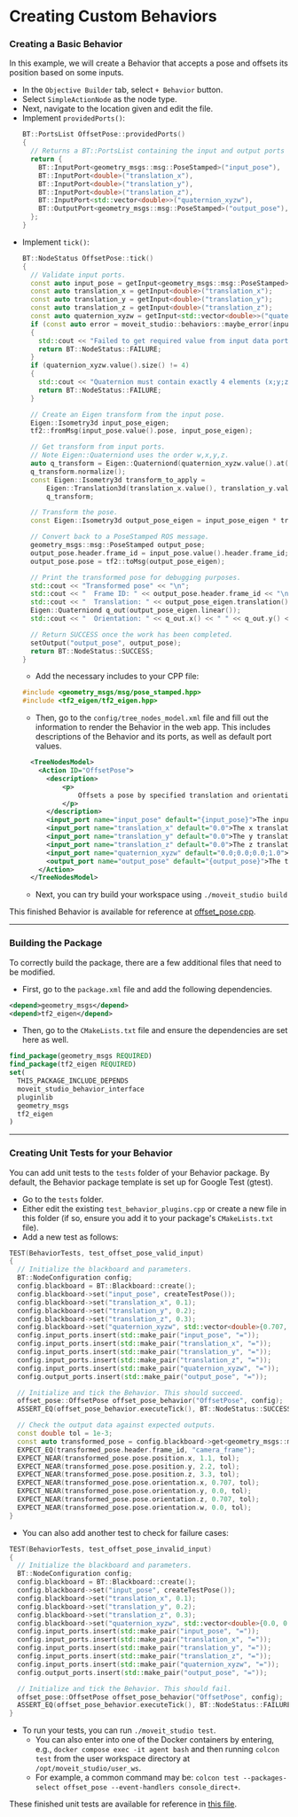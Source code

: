 # Creating Custom Behaviors

### Creating a Basic Behavior
In this example, we will create a Behavior that accepts a pose and offsets its position based on some inputs.

- In the `Objective Builder` tab, select `+ Behavior` button.
- Select `SimpleActionNode` as the node type.
- Next, navigate to the location given and edit the file.
- Implement `providedPorts()`:
  ```cpp
  BT::PortsList OffsetPose::providedPorts()
  {
    // Returns a BT::PortsList containing the input and output ports for this Behavior.
    return {
      BT::InputPort<geometry_msgs::msg::PoseStamped>("input_pose"),
      BT::InputPort<double>("translation_x"),
      BT::InputPort<double>("translation_y"),
      BT::InputPort<double>("translation_z"),
      BT::InputPort<std::vector<double>>("quaternion_xyzw"),
      BT::OutputPort<geometry_msgs::msg::PoseStamped>("output_pose"),
    };
  }
  ```
- Implement `tick()`:
  ```cpp
  BT::NodeStatus OffsetPose::tick()
  {        
    // Validate input ports.
    const auto input_pose = getInput<geometry_msgs::msg::PoseStamped>("input_pose");
    const auto translation_x = getInput<double>("translation_x");
    const auto translation_y = getInput<double>("translation_y");
    const auto translation_z = getInput<double>("translation_z");
    const auto quaternion_xyzw = getInput<std::vector<double>>("quaternion_xyzw");
    if (const auto error = moveit_studio::behaviors::maybe_error(input_pose, translation_z, translation_y, translation_z, quaternion_xyzw); error)
    {
      std::cout << "Failed to get required value from input data port: " << error.value() << std::endl;
      return BT::NodeStatus::FAILURE;
    }
    if (quaternion_xyzw.value().size() != 4)
    {
      std::cout << "Quaternion must contain exactly 4 elements (x;y;z;w)." << std::endl;
      return BT::NodeStatus::FAILURE;
    }

    // Create an Eigen transform from the input pose.
    Eigen::Isometry3d input_pose_eigen;
    tf2::fromMsg(input_pose.value().pose, input_pose_eigen);

    // Get transform from input ports.
    // Note Eigen::Quaterniond uses the order w,x,y,z.
    auto q_transform = Eigen::Quaterniond(quaternion_xyzw.value().at(3), quaternion_xyzw.value().at(0), quaternion_xyzw.value().at(1), quaternion_xyzw.value().at(2));
    q_transform.normalize();
    const Eigen::Isometry3d transform_to_apply =
        Eigen::Translation3d(translation_x.value(), translation_y.value(), translation_z.value()) *
        q_transform;

    // Transform the pose.
    const Eigen::Isometry3d output_pose_eigen = input_pose_eigen * transform_to_apply;

    // Convert back to a PoseStamped ROS message.
    geometry_msgs::msg::PoseStamped output_pose;
    output_pose.header.frame_id = input_pose.value().header.frame_id;
    output_pose.pose = tf2::toMsg(output_pose_eigen);
  
    // Print the transformed pose for debugging purposes.
    std::cout << "Transformed pose" << "\n";
    std::cout << "  Frame ID: " << output_pose.header.frame_id << "\n";
    std::cout << "  Translation: " << output_pose_eigen.translation().x() << " " << output_pose_eigen.translation().y() << " " << output_pose_eigen.translation().z() << "\n";
    Eigen::Quaterniond q_out(output_pose_eigen.linear());
    std::cout << "  Orientation: " << q_out.x() << " " << q_out.y() << " " << q_out.z() << " " << q_out.w() << std::endl;

    // Return SUCCESS once the work has been completed.
    setOutput("output_pose", output_pose);
    return BT::NodeStatus::SUCCESS;
  }
  ```
  - Add the necessary includes to your CPP file:
  ```cpp
  #include <geometry_msgs/msg/pose_stamped.hpp>
  #include <tf2_eigen/tf2_eigen.hpp>
  ```
  - Then, go to the `config/tree_nodes_model.xml` file and fill out the information to render the Behavior in the web app.
  This includes descriptions of the Behavior and its ports, as well as default port values.
  ```xml
    <TreeNodesModel>
      <Action ID="OffsetPose">
        <description>
            <p>
                Offsets a pose by specified translation and orientation values.
            </p>
        </description>
        <input_port name="input_pose" default="{input_pose}">The input pose to transform.</input_port>
        <input_port name="translation_x" default="0.0">The x translation of the transform.</input_port>
        <input_port name="translation_y" default="0.0">The y translation of the transform.</input_port>
        <input_port name="translation_z" default="0.0">The z translation of the transform.</input_port>
        <input_port name="quaternion_xyzw" default="0.0;0.0;0.0;1.0">The x, y, z, and w quaternion values of the transform.</input_port>
        <output_port name="output_pose" default="{output_pose}">The transformed pose.</output_port>
      </Action>
    </TreeNodesModel>
  ```
  - Next, you can try build your workspace using `./moveit_studio build`

This finished Behavior is available for reference at [offset_pose.cpp](../src/moveit_studio_training_behaviors/src/offset_pose.cpp).

---

### Building the Package
To correctly build the package, there are a few additional files that need to be modified.

  - First, go to the `package.xml` file and add the following dependencies.
  ```xml
  <depend>geometry_msgs</depend>
  <depend>tf2_eigen</depend>
  ```

  - Then, go to the `CMakeLists.txt` file and ensure the dependencies are set here as well.
  ```cmake
  find_package(geometry_msgs REQUIRED)
  find_package(tf2_eigen REQUIRED)
  set(
    THIS_PACKAGE_INCLUDE_DEPENDS
    moveit_studio_behavior_interface
    pluginlib
    geometry_msgs
    tf2_eigen
  )
  ```

---

### Creating Unit Tests for your Behavior
You can add unit tests to the `tests` folder of your Behavior package.
By default, the Behavior package template is set up for Google Test (gtest).

  - Go to the `tests` folder.
  - Either edit the existing `test_behavior_plugins.cpp` or create a new file in this folder (if so, ensure you add it to your package's `CMakeLists.txt` file).
  - Add a new test as follows:
  ```cpp
  TEST(BehaviorTests, test_offset_pose_valid_input)
  {
    // Initialize the blackboard and parameters.
    BT::NodeConfiguration config;
    config.blackboard = BT::Blackboard::create();
    config.blackboard->set("input_pose", createTestPose());
    config.blackboard->set("translation_x", 0.1);
    config.blackboard->set("translation_y", 0.2);
    config.blackboard->set("translation_z", 0.3);
    config.blackboard->set("quaternion_xyzw", std::vector<double>{0.707, 0.0, 0.707, 0.0});
    config.input_ports.insert(std::make_pair("input_pose", "="));
    config.input_ports.insert(std::make_pair("translation_x", "="));
    config.input_ports.insert(std::make_pair("translation_y", "="));
    config.input_ports.insert(std::make_pair("translation_z", "="));
    config.input_ports.insert(std::make_pair("quaternion_xyzw", "="));
    config.output_ports.insert(std::make_pair("output_pose", "="));

    // Initialize and tick the Behavior. This should succeed.
    offset_pose::OffsetPose offset_pose_behavior("OffsetPose", config);
    ASSERT_EQ(offset_pose_behavior.executeTick(), BT::NodeStatus::SUCCESS);

    // Check the output data against expected outputs.
    const double tol = 1e-3;
    const auto transformed_pose = config.blackboard->get<geometry_msgs::msg::PoseStamped>("output_pose");
    EXPECT_EQ(transformed_pose.header.frame_id, "camera_frame");
    EXPECT_NEAR(transformed_pose.pose.position.x, 1.1, tol);
    EXPECT_NEAR(transformed_pose.pose.position.y, 2.2, tol);
    EXPECT_NEAR(transformed_pose.pose.position.z, 3.3, tol);
    EXPECT_NEAR(transformed_pose.pose.orientation.x, 0.707, tol);
    EXPECT_NEAR(transformed_pose.pose.orientation.y, 0.0, tol);
    EXPECT_NEAR(transformed_pose.pose.orientation.z, 0.707, tol);
    EXPECT_NEAR(transformed_pose.pose.orientation.w, 0.0, tol);
  }
  ```
  - You can also add another test to check for failure cases:
  ```cpp 
  TEST(BehaviorTests, test_offset_pose_invalid_input)
  {
    // Initialize the blackboard and parameters.
    BT::NodeConfiguration config;
    config.blackboard = BT::Blackboard::create();
    config.blackboard->set("input_pose", createTestPose());
    config.blackboard->set("translation_x", 0.1);
    config.blackboard->set("translation_y", 0.2);
    config.blackboard->set("translation_z", 0.3);
    config.blackboard->set("quaternion_xyzw", std::vector<double>{0.0, 0.0, 0.0}); // Missing a fourth element.
    config.input_ports.insert(std::make_pair("input_pose", "="));
    config.input_ports.insert(std::make_pair("translation_x", "="));
    config.input_ports.insert(std::make_pair("translation_y", "="));
    config.input_ports.insert(std::make_pair("translation_z", "="));
    config.input_ports.insert(std::make_pair("quaternion_xyzw", "="));
    config.output_ports.insert(std::make_pair("output_pose", "="));

    // Initialize and tick the Behavior. This should fail.
    offset_pose::OffsetPose offset_pose_behavior("OffsetPose", config);
    ASSERT_EQ(offset_pose_behavior.executeTick(), BT::NodeStatus::FAILURE);
  }
  ```
  - To run your tests, you can run `./moveit_studio test`.
    - You can also enter into one of the Docker containers by entering, e.g., `docker compose exec -it agent bash` and then running `colcon test` from the user workspace directory at `/opt/moveit_studio/user_ws`.
    - For example, a common command may be: `colcon test --packages-select offset_pose --event-handlers console_direct+`.

These finished unit tests are available for reference in [this file](../src/moveit_studio_training_behaviors/test/test_behavior_plugins.cpp).
